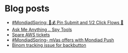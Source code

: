 # Blog posts
<!-- BLOG-POST-LIST:START -->
- [#MondiadSpring: 💸💰 Pin Submit and 1/2 Click Flows 🚀](https://afflift.com/f/threads/mondiadspring-%F0%9F%92%B8%F0%9F%92%B0-pin-submit-and-1-2-click-flows-%F0%9F%9A%80.10455/)
- [Ask Me Anything .. Spy Tools](https://afflift.com/f/threads/ask-me-anything-spy-tools.9343/)
- [Spare AWS tickets](https://afflift.com/f/threads/spare-aws-tickets.10438/)
- [#MondiadSpring- mVas offers with Mondiad Push](https://afflift.com/f/threads/mondiadspring-mvas-offers-with-mondiad-push.10480/)
- [Binom tracking issue for backbutton](https://afflift.com/f/threads/binom-tracking-issue-for-backbutton.10482/)
<!-- BLOG-POST-LIST:END -->
